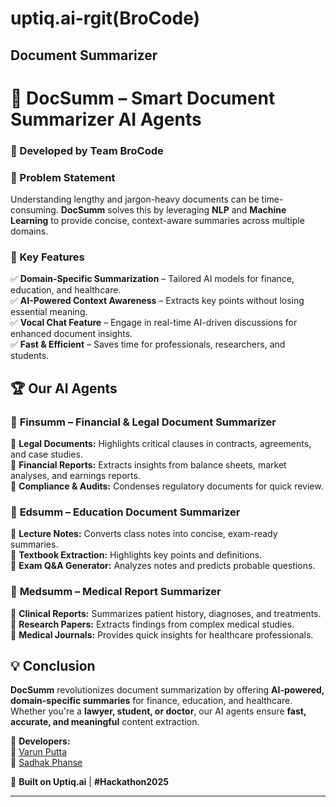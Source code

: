# uptiq.ai-rgit(BroCode)
## Document Summarizer

# 🚀 DocSumm – Smart Document Summarizer AI Agents  

### 🤖 Developed by Team **BroCode**  

### 📌 Problem Statement  
Understanding lengthy and jargon-heavy documents can be time-consuming. **DocSumm** solves this by leveraging **NLP** and **Machine Learning** to provide concise, context-aware summaries across multiple domains.  

### 🌟 Key Features  
✅ **Domain-Specific Summarization** – Tailored AI models for finance, education, and healthcare.  
✅ **AI-Powered Context Awareness** – Extracts key points without losing essential meaning.  
✅ **Vocal Chat Feature** – Engage in real-time AI-driven discussions for enhanced document insights.  
✅ **Fast & Efficient** – Saves time for professionals, researchers, and students.  

## 🏆 Our AI Agents  

### 🔹 **Finsumm** – Financial & Legal Document Summarizer  
🔹 **Legal Documents:** Highlights critical clauses in contracts, agreements, and case studies.  
🔹 **Financial Reports:** Extracts insights from balance sheets, market analyses, and earnings reports.  
🔹 **Compliance & Audits:** Condenses regulatory documents for quick review.  
 

### 🔹 **Edsumm** – Education Document Summarizer  
🔹 **Lecture Notes:** Converts class notes into concise, exam-ready summaries.  
🔹 **Textbook Extraction:** Highlights key points and definitions.  
🔹 **Exam Q&A Generator:** Analyzes notes and predicts probable questions.  
 

### 🔹 **Medsumm** – Medical Report Summarizer  
🔹 **Clinical Reports:** Summarizes patient history, diagnoses, and treatments.  
🔹 **Research Papers:** Extracts findings from complex medical studies.  
🔹 **Medical Journals:** Provides quick insights for healthcare professionals.  


## 💡 Conclusion  
**DocSumm** revolutionizes document summarization by offering **AI-powered, domain-specific summaries** for finance, education, and healthcare. Whether you're a **lawyer, student, or doctor**, our AI agents ensure **fast, accurate, and meaningful** content extraction.  

🔗 **Developers:**  
📩 [Varun Putta](mailto:varunputta1511@gmail.com)  
📩 [Sadhak Phanse](mailto:sadhakmp11@gmail.com)  

🚀 **Built on Uptiq.ai** | **#Hackathon2025**  

---


